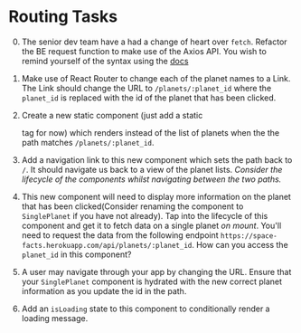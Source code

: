 # Routing Tasks

0. The senior dev team have a had a change of heart over `fetch`. Refactor the BE request function to make use of the Axios API. You wish to remind yourself of the syntax using the [docs](https://axios-http.com/)

1. Make use of React Router to change each of the planet names to a Link. The Link should change the URL to `/planets/:planet_id` where the `planet_id` is replaced with the id of the planet that has been clicked.

2. Create a new static component (just add a static <p> tag for now) which renders instead of the list of planets when the the path matches `/planets/:planet_id`.

3. Add a navigation link to this new component which sets the path back to `/`. It should navigate us back to a view of the planet lists. _Consider the lifecycle of the components whilst navigating between the two paths._

4. This new component will need to display more information on the planet that has been clicked(Consider renaming the component to `SinglePlanet` if you have not already). Tap into the lifecycle of this component and get it to fetch data on a single planet _on mount_. You'll need to request the data from the following endpoint `https://space-facts.herokuapp.com/api/planets/:planet_id`. How can you access the `planet_id` in this component?

5. A user may navigate through your app by changing the URL. Ensure that your `SinglePlanet` component is hydrated with the new correct planet information as you update the id in the path.

6. Add an `isLoading` state to this component to conditionally render a loading message.

